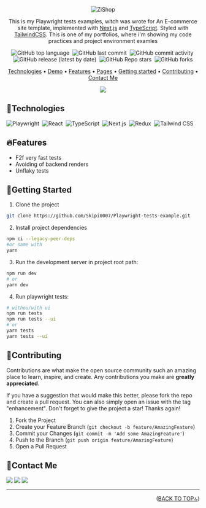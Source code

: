 <div id='top' align="center">

![ZiShop](public/images/logo.png)

This is my Playwright tests examples, witch was wrote
for An E-commerce site template, implemented with [Next.js](https://nextjs.org/) and [TypeScript](https://www.typescriptlang.org/). Styled with [TailwindCSS](https://tailwindcss.com/). This is one of my portfolios, where i'm showing my code practices and project environment examles

![GitHub top language](https://img.shields.io/github/languages/top/Skipi0007/Playwright-tests-example)&nbsp;
![GitHub last commit](https://img.shields.io/github/last-commit/Skipi0007/Playwright-tests-example)&nbsp;
![GitHub commit activity](https://img.shields.io/github/commit-activity/m/Skipi0007/Playwright-tests-example)&nbsp;
![GitHub release (latest by date)](https://img.shields.io/github/v/release/zahramirzaei/online-shop?display_name=tag)&nbsp;
![GitHub Repo stars](https://img.shields.io/github/stars/Skipi0007/Playwright-tests-example?color=yellow)&nbsp;
![GitHub forks](https://img.shields.io/github/forks/Skipi0007/Playwright-tests-example)

</p>

<p>

[Technologies](#technologies) •
[Demo](#demo) •
[Features](#features) •
[Pages](#pages) •
[Getting started](#getting-started) •
[Contributing](#contributing) •
[Contact Me](#contact-me)

</p>
<img src="/public/images/zishopBanner.png"/>
</div>

## 🔧Technologies

![Playwright](https://img.shields.io/badge/-Playwright-05122A?style=for-the-badge&logo=playwright)&nbsp;
![React](https://img.shields.io/badge/-React-05122A?style=for-the-badge&logo=react)&nbsp;
![TypeScript](https://img.shields.io/badge/-TypeScript-05122A?style=for-the-badge&logo=typescript)&nbsp;
![Next.js](https://img.shields.io/badge/-Next.js-05122A?style=for-the-badge&logo=next.js)&nbsp;
![Redux](https://img.shields.io/badge/-Redux-05122A?style=for-the-badge&logo=redux&logoColor=764ABC)&nbsp;
![Tailwind CSS](https://img.shields.io/badge/-TailwindCSS-05122A?style=for-the-badge&logo=tailwindCSS&logoColor=06B6D4)

## 🔥Features

- F2f very fast tests
- Avoiding of backend renders
- Unflaky tests

## 🚀Getting Started

1. Clone the project

```bash
git clone https://github.com/Skipi0007/Playwright-tests-example.git
```

2. Install project dependencies

```bash
npm ci --legacy-peer-deps
#or same with
yarn
```

3. Run the development server in project root path:

```bash
npm run dev
# or
yarn dev
```

4. Run playwright tests:

```bash
# withou/with ui
npm run tests
npm run tests --ui
# or
yarn tests
yarn tests --ui
```

## 🤝Contributing

Contributions are what make the open source community such an amazing place to learn, inspire, and create. Any contributions you make are **greatly appreciated**.

If you have a suggestion that would make this better, please fork the repo and create a pull request. You can also simply open an issue with the tag "enhancement".
Don't forget to give the project a star! Thanks again!

1. Fork the Project
2. Create your Feature Branch (`git checkout -b feature/AmazingFeature`)
3. Commit your Changes (`git commit -m 'Add some AmazingFeature'`)
4. Push to the Branch (`git push origin feature/AmazingFeature`)
5. Open a Pull Request

## 💬Contact Me

  <p>
    <a href="https://t.me/SkipiV"><img src="https://img.shields.io/badge/-Telegram-f7fcfc?style=flat&logo=Telegram&logoColor=blue"/></a>
    <a href="https://www.linkedin.com/in/anton-vinogradov-1313a2238/"><img src="https://img.shields.io/badge/-LinkedIn-0077B5?style=flat&logo=Linkedin&logoColor=white"/></a>
    <a href="mailto:skipi0007@mail.ru"><img src="https://img.shields.io/badge/-Gmail-D14836?style=flat&logo=Gmail&logoColor=white"/></a>
  </p>
  
  <hr/>
  
  <p align="right">(<a href="#top">BACK TO TOP🔝</a>)</p>
